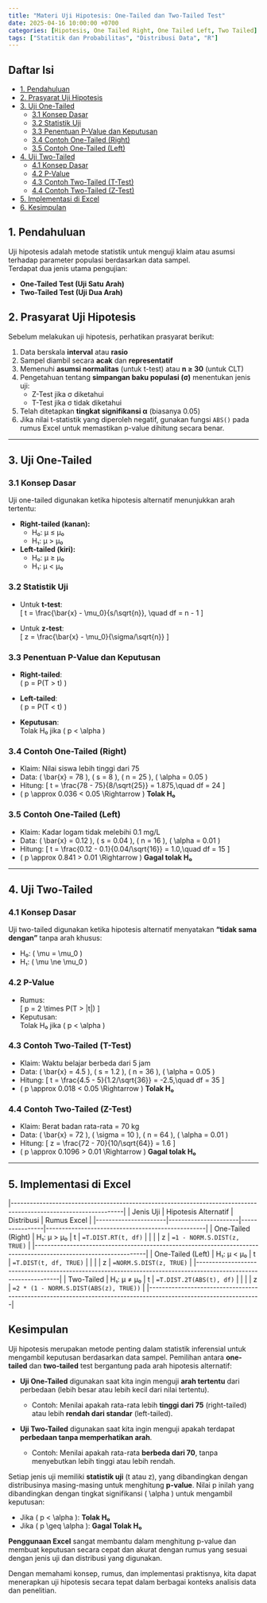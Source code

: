 ```yaml
---
title: "Materi Uji Hipotesis: One-Tailed dan Two-Tailed Test"
date: 2025-04-16 10:00:00 +0700
categories: [Hipotesis, One Tailed Right, One Tailed Left, Two Tailed]
tags: ["Statitik dan Probabilitas", "Distribusi Data", "R"]
--- 
```


## Daftar Isi
- [1. Pendahuluan](#1-pendahuluan)
- [2. Prasyarat Uji Hipotesis](#2-prasyarat-uji-hipotesis)
- [3. Uji One-Tailed](#3-uji-one-tailed)
  - [3.1 Konsep Dasar](#31-konsep-dasar)
  - [3.2 Statistik Uji](#32-statistik-uji)
  - [3.3 Penentuan P-Value dan Keputusan](#33-penentuan-p-value-dan-keputusan)
  - [3.4 Contoh One-Tailed (Right)](#34-contoh-one-tailed-right)
  - [3.5 Contoh One-Tailed (Left)](#35-contoh-one-tailed-left)
- [4. Uji Two-Tailed](#4-uji-two-tailed)
  - [4.1 Konsep Dasar](#41-konsep-dasar)
  - [4.2 P-Value](#42-p-value)
  - [4.3 Contoh Two-Tailed (T-Test)](#43-contoh-two-tailed-t-test)
  - [4.4 Contoh Two-Tailed (Z-Test)](#44-contoh-two-tailed-z-test)
- [5. Implementasi di Excel](#5-implementasi-di-excel)
- [6. Kesimpulan](#6-kesimpulan)

## 1. Pendahuluan
Uji hipotesis adalah metode statistik untuk menguji klaim atau asumsi terhadap parameter populasi berdasarkan data sampel.  
Terdapat dua jenis utama pengujian:
- **One-Tailed Test (Uji Satu Arah)**
- **Two-Tailed Test (Uji Dua Arah)**

## 2. Prasyarat Uji Hipotesis
Sebelum melakukan uji hipotesis, perhatikan prasyarat berikut:
1. Data berskala **interval** atau **rasio**
2. Sampel diambil secara **acak** dan **representatif**
3. Memenuhi **asumsi normalitas** (untuk t-test) atau **n ≥ 30** (untuk CLT)
4. Pengetahuan tentang **simpangan baku populasi (σ)** menentukan jenis uji:
   - Z-Test jika σ diketahui
   - T-Test jika σ tidak diketahui
5. Telah ditetapkan **tingkat signifikansi α** (biasanya 0.05)
6. Jika nilai t-statistik yang diperoleh negatif, gunakan fungsi `ABS()` pada rumus Excel untuk memastikan p-value dihitung secara benar.

---

## 3. Uji One-Tailed

### 3.1 Konsep Dasar
Uji one-tailed digunakan ketika hipotesis alternatif menunjukkan arah tertentu:

- **Right-tailed (kanan):**  
  - H₀: μ ≤ μ₀  
  - H₁: μ > μ₀  
- **Left-tailed (kiri):**  
  - H₀: μ ≥ μ₀  
  - H₁: μ < μ₀  

### 3.2 Statistik Uji

- Untuk **t-test**:  
  \[
  t = \frac{\bar{x} - \mu_0}{s/\sqrt{n}}, \quad df = n - 1
  \]

- Untuk **z-test**:  
  \[
  z = \frac{\bar{x} - \mu_0}{\sigma/\sqrt{n}}
  \]

### 3.3 Penentuan P-Value dan Keputusan

- **Right-tailed**:  
  \( p = P(T > t) \)

- **Left-tailed**:  
  \( p = P(T < t) \)

- **Keputusan**:  
  Tolak H₀ jika \( p < \alpha \)

### 3.4 Contoh One-Tailed (Right)
- Klaim: Nilai siswa lebih tinggi dari 75  
- Data: \( \bar{x} = 78 \), \( s = 8 \), \( n = 25 \), \( \alpha = 0.05 \)  
- Hitung:
  \[
  t = \frac{78 - 75}{8/\sqrt{25}} = 1.875,\quad df = 24
  \]
- \( p \approx 0.036 < 0.05 \Rightarrow \) **Tolak H₀**

### 3.5 Contoh One-Tailed (Left)
- Klaim: Kadar logam tidak melebihi 0.1 mg/L  
- Data: \( \bar{x} = 0.12 \), \( s = 0.04 \), \( n = 16 \), \( \alpha = 0.01 \)  
- Hitung:
  \[
  t = \frac{0.12 - 0.1}{0.04/\sqrt{16}} = 1.0,\quad df = 15
  \]
- \( p \approx 0.841 > 0.01 \Rightarrow \) **Gagal tolak H₀**

---

## 4. Uji Two-Tailed

### 4.1 Konsep Dasar
Uji two-tailed digunakan ketika hipotesis alternatif menyatakan **“tidak sama dengan”** tanpa arah khusus:

- H₀: \( \mu = \mu_0 \)  
- H₁: \( \mu \ne \mu_0 \)

### 4.2 P-Value
- Rumus:  
  \[
  p = 2 \times P(T > |t|)
  \]
- Keputusan:  
  Tolak H₀ jika \( p < \alpha \)

### 4.3 Contoh Two-Tailed (T-Test)
- Klaim: Waktu belajar berbeda dari 5 jam  
- Data: \( \bar{x} = 4.5 \), \( s = 1.2 \), \( n = 36 \), \( \alpha = 0.05 \)  
- Hitung:
  \[
  t = \frac{4.5 - 5}{1.2/\sqrt{36}} = -2.5,\quad df = 35
  \]
- \( p \approx 0.018 < 0.05 \Rightarrow \) **Tolak H₀**

### 4.4 Contoh Two-Tailed (Z-Test)
- Klaim: Berat badan rata-rata = 70 kg  
- Data: \( \bar{x} = 72 \), \( \sigma = 10 \), \( n = 64 \), \( \alpha = 0.01 \)  
- Hitung:
  \[
  z = \frac{72 - 70}{10/\sqrt{64}} = 1.6
  \]
- \( p \approx 0.1096 > 0.01 \Rightarrow \) **Gagal tolak H₀**

---

## 5. Implementasi di Excel

|-----------------------------------------------------------------------------------------------------------------|
| Jenis Uji            | Hipotesis Alternatif | Distribusi     | Rumus Excel                                      |
|----------------------|----------------------|----------------|--------------------------------------------------|
| One-Tailed (Right)   | H₁: μ > μ₀           | t              | `=T.DIST.RT(t, df)`                              |
|                      |                      | z              | `=1 - NORM.S.DIST(z, TRUE)`                      |
|-----------------------------------------------------------------------------------------------------------------|
| One-Tailed (Left)    | H₁: μ < μ₀           | t              | `=T.DIST(t, df, TRUE)`                           |
|                      |                      | z              | `=NORM.S.DIST(z, TRUE)`                          |
|-----------------------------------------------------------------------------------------------------------------|
| Two-Tailed           | H₁: μ ≠ μ₀           | t              | `=T.DIST.2T(ABS(t), df)`                         |
|                      |                      | z              | `=2 * (1 - NORM.S.DIST(ABS(z), TRUE))`           |
|-----------------------------------------------------------------------------------------------------------------|

## Kesimpulan 

Uji hipotesis merupakan metode penting dalam statistik inferensial untuk mengambil keputusan berdasarkan data sampel. Pemilihan antara **one-tailed** dan **two-tailed** test bergantung pada arah hipotesis alternatif:

- **Uji One-Tailed** digunakan saat kita ingin menguji **arah tertentu** dari perbedaan (lebih besar atau lebih kecil dari nilai tertentu).  
  - Contoh: Menilai apakah rata-rata lebih **tinggi dari 75** (right-tailed) atau lebih **rendah dari standar** (left-tailed).

- **Uji Two-Tailed** digunakan saat kita ingin menguji apakah terdapat **perbedaan tanpa memperhatikan arah**.  
  - Contoh: Menilai apakah rata-rata **berbeda dari 70**, tanpa menyebutkan lebih tinggi atau lebih rendah.

Setiap jenis uji memiliki **statistik uji** (t atau z), yang dibandingkan dengan distribusinya masing-masing untuk menghitung **p-value**. Nilai p inilah yang dibandingkan dengan tingkat signifikansi \( \alpha \) untuk mengambil keputusan:

- Jika \( p < \alpha \): **Tolak H₀**
- Jika \( p \geq \alpha \): **Gagal Tolak H₀**

**Penggunaan Excel** sangat membantu dalam menghitung p-value dan membuat keputusan secara cepat dan akurat dengan rumus yang sesuai dengan jenis uji dan distribusi yang digunakan.

Dengan memahami konsep, rumus, dan implementasi praktisnya, kita dapat menerapkan uji hipotesis secara tepat dalam berbagai konteks analisis data dan penelitian.